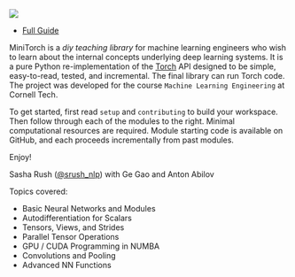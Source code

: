 

<img src="http://minitorch.github.io/_images/minitorch.svg">

* [Full Guide](http://minitorch.github.io) 

MiniTorch is a *diy teaching library*
for machine learning engineers who wish to learn about the internal
concepts underlying deep learning systems.  It is a pure Python
re-implementation of the [Torch](http://www.pytorch.org) API
designed to be simple, easy-to-read, tested, and incremental. The
final library can run Torch code. The project was developed for the
course `Machine Learning Engineering` at Cornell Tech.

To get started, first read `setup` and `contributing` to
build your workspace.  Then follow through each of the modules to the
right. Minimal computational resources are required.
Module starting code is available on GitHub, and each proceeds
incrementally from past modules.

Enjoy!

Sasha Rush ([@srush_nlp](https://twitter.com/srush_nlp)) with Ge Gao and Anton Abilov

Topics covered:

* Basic Neural Networks and Modules
* Autodifferentiation for Scalars
* Tensors, Views, and Strides
* Parallel Tensor Operations
* GPU / CUDA Programming in NUMBA
* Convolutions and Pooling
* Advanced NN Functions


